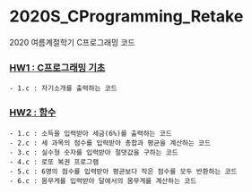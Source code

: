 # 2020S_CProgramming_Retake
2020 여름계절학기 C프로그래밍 코드

### [HW1 : C프로그래밍 기초](https://github.com/bh2980/2020S_CProgramming_Retake/tree/main/HW1)
```
- 1.c : 자기소개를 출력하는 코드
```

### [HW2 : 함수](https://github.com/bh2980/2020S_CProgramming_Retake/tree/main/HW2)
```
- 1.c : 소득을 입력받아 세금(6%)를 출력하는 코드
- 2.c : 세 과목의 점수를 입력받아 총합과 평균을 계산하는 코드
- 3.c : 실수형 숫자를 입력받아 절댓값을 구하는 코드
- 4.c : 로또 복권 프로그램
- 5.c : 6명의 점수를 입력받아 평균보다 작은 점수를 모두 반환하는 코드
- 6.c : 몸무게를 입력받아 달에서의 몸무게를 계산하는 코드
```
